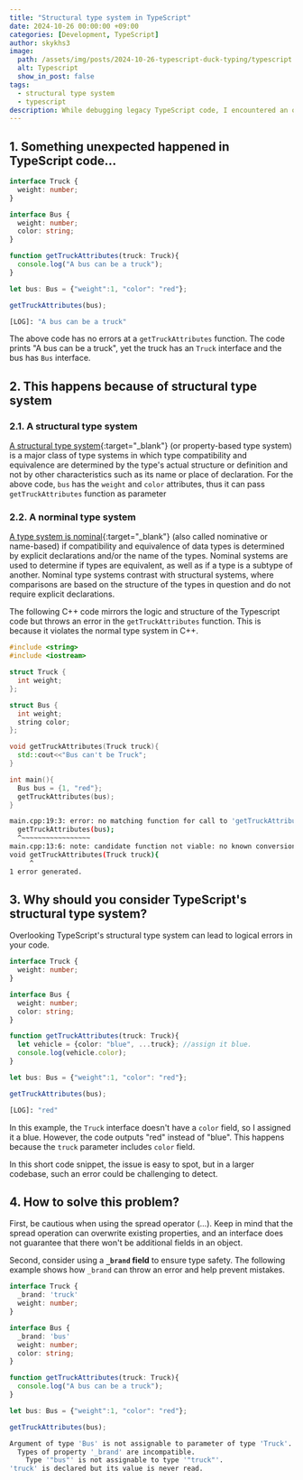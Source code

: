 ```yaml
---
title: "Structural type system in TypeScript"
date: 2024-10-26 00:00:00 +09:00
categories: [Development, TypeScript]
author: skykhs3
image:
  path: /assets/img/posts/2024-10-26-typescript-duck-typing/typescript.webp
  alt: Typescript
  show_in_post: false
tags:
  - structural type system
  - typescript
description: While debugging legacy TypeScript code, I encountered an odd issue—a field of a object not defined in the interface appeared unexpectedly.
---
```


## 1. Something unexpected happened in TypeScript code...

<div markdown="1">

```typescript
interface Truck {
  weight: number;
}

interface Bus {
  weight: number;
  color: string;
}

function getTruckAttributes(truck: Truck){
  console.log("A bus can be a truck");
}

let bus: Bus = {"weight":1, "color": "red"};

getTruckAttributes(bus);
```
```bash
[LOG]: "A bus can be a truck" 
```

The above code has no errors at a `getTruckAttributes` function. The code prints "A bus can be a truck", yet the truck has an `Truck` interface and the bus has `Bus` interface.

## 2. This happens because of structural type system 

### 2.1. A structural type system
[A structural type system](https://en.wikipedia.org/wiki/Structural_type_system){:target="_blank"} (or property-based type system) is a major class of type systems in which type compatibility and equivalence are determined by the type's actual structure or definition and not by other characteristics such as its name or place of declaration.
For the above code, `bus` has the `weight` and `color` attributes, thus it can pass `getTruckAttributes` function as parameter

### 2.2. A norminal type system
[A type system is nominal](https://en.wikipedia.org/wiki/Nominal_type_system){:target="_blank"} (also called nominative or name-based) if compatibility and equivalence of data types is determined by explicit declarations and/or the name of the types. Nominal systems are used to determine if types are equivalent, as well as if a type is a subtype of another. Nominal type systems contrast with structural systems, where comparisons are based on the structure of the types in question and do not require explicit declarations.


The following C++ code mirrors the logic and structure of the Typescript code but throws an error in the `getTruckAttributes` function. This is because it violates the normal type system in C++.

```c++
#include <string>
#include <iostream>

struct Truck {
  int weight;
};

struct Bus {
  int weight;
  string color;
};

void getTruckAttributes(Truck truck){
  std::cout<<"Bus can't be Truck";
}

int main(){
  Bus bus = {1, "red"};
  getTruckAttributes(bus);
}
```

```bash
main.cpp:19:3: error: no matching function for call to 'getTruckAttributes'
  getTruckAttributes(bus);
  ^~~~~~~~~~~~~~~~~~
main.cpp:13:6: note: candidate function not viable: no known conversion from 'Bus' to 'Truck' for 1st argument
void getTruckAttributes(Truck truck){
     ^
1 error generated.
```

## 3. Why should you consider TypeScript's structural type system?

Overlooking TypeScript's structural type system can lead to logical errors in your code.
``` typescript
interface Truck {
  weight: number;
}

interface Bus {
  weight: number;
  color: string;
}

function getTruckAttributes(truck: Truck){
  let vehicle = {color: "blue", ...truck}; //assign it blue.
  console.log(vehicle.color);
}

let bus: Bus = {"weight":1, "color": "red"};

getTruckAttributes(bus);
```
```bash
[LOG]: "red" 
```

In this example, the `Truck` interface doesn't have a `color` field, so I assigned it a blue. However, the code outputs "red" instead of "blue". This happens because the `truck` parameter includes `color` field.

In this short code snippet, the issue is easy to spot, but in a larger codebase, such an error could be challenging to detect.

## 4. How to solve this problem?
First, be cautious when using the spread operator (...). Keep in mind that the spread operation can overwrite existing properties, and an interface does not guarantee that there won't be additional fields in an object.

Second, consider using a **`_brand` field** to ensure type safety. The following example shows how `_brand` can throw an error and help prevent mistakes.

```typescript
interface Truck {
  _brand: 'truck'
  weight: number;
}

interface Bus {
  _brand: 'bus'
  weight: number;
  color: string;
}

function getTruckAttributes(truck: Truck){
  console.log("A bus can be a truck");
}

let bus: Bus = {"weight":1, "color": "red"};

getTruckAttributes(bus);
```

```bash
Argument of type 'Bus' is not assignable to parameter of type 'Truck'.
  Types of property '_brand' are incompatible.
    Type '"bus"' is not assignable to type '"truck"'.
'truck' is declared but its value is never read.
```

</div>